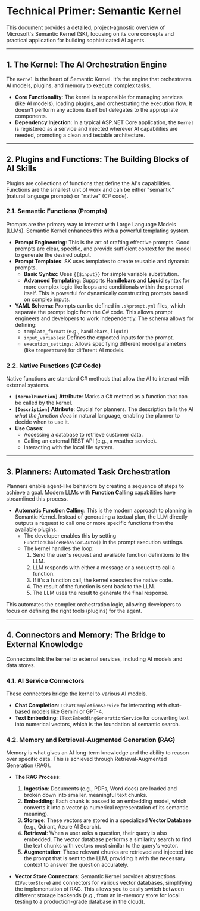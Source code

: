 # Technical Primer: Semantic Kernel

This document provides a detailed, project-agnostic overview of Microsoft's Semantic Kernel (SK), focusing on its core concepts and practical application for building sophisticated AI agents.

---

## 1. The Kernel: The AI Orchestration Engine

The `Kernel` is the heart of Semantic Kernel. It's the engine that orchestrates AI models, plugins, and memory to execute complex tasks.

-   **Core Functionality**: The kernel is responsible for managing services (like AI models), loading plugins, and orchestrating the execution flow. It doesn't perform any actions itself but delegates to the appropriate components.
-   **Dependency Injection**: In a typical ASP.NET Core application, the `Kernel` is registered as a service and injected wherever AI capabilities are needed, promoting a clean and testable architecture.

---

## 2. Plugins and Functions: The Building Blocks of AI Skills

Plugins are collections of functions that define the AI's capabilities. Functions are the smallest unit of work and can be either "semantic" (natural language prompts) or "native" (C# code).

### 2.1. Semantic Functions (Prompts)

Prompts are the primary way to interact with Large Language Models (LLMs). Semantic Kernel enhances this with a powerful templating system.

*   **Prompt Engineering**: This is the art of crafting effective prompts. Good prompts are clear, specific, and provide sufficient context for the model to generate the desired output.
*   **Prompt Templates**: SK uses templates to create reusable and dynamic prompts.
    *   **Basic Syntax**: Uses `{{$input}}` for simple variable substitution.
    *   **Advanced Templating**: Supports **Handlebars** and **Liquid** syntax for more complex logic like loops and conditionals within the prompt itself. This is powerful for dynamically constructing prompts based on complex inputs.
*   **YAML Schema**: Prompts can be defined in `.skprompt.yml` files, which separate the prompt logic from the C# code. This allows prompt engineers and developers to work independently. The schema allows for defining:
    *   `template_format`: (e.g., `handlebars`, `liquid`)
    *   `input_variables`: Defines the expected inputs for the prompt.
    *   `execution_settings`: Allows specifying different model parameters (like `temperature`) for different AI models.

### 2.2. Native Functions (C# Code)

Native functions are standard C# methods that allow the AI to interact with external systems.

*   **`[KernelFunction]` Attribute**: Marks a C# method as a function that can be called by the kernel.
*   **`[Description]` Attribute**: Crucial for planners. The description tells the AI *what the function does* in natural language, enabling the planner to decide when to use it.
*   **Use Cases**:
    *   Accessing a database to retrieve customer data.
    *   Calling an external REST API (e.g., a weather service).
    *   Interacting with the local file system.

---

## 3. Planners: Automated Task Orchestration

Planners enable agent-like behaviors by creating a sequence of steps to achieve a goal. Modern LLMs with **Function Calling** capabilities have streamlined this process.

*   **Automatic Function Calling**: This is the modern approach to planning in Semantic Kernel. Instead of generating a textual plan, the LLM directly outputs a request to call one or more specific functions from the available plugins.
    *   The developer enables this by setting `FunctionChoiceBehavior.Auto()` in the prompt execution settings.
    *   The kernel handles the loop:
        1.  Send the user's request and available function definitions to the LLM.
        2.  LLM responds with either a message or a request to call a function.
        3.  If it's a function call, the kernel executes the native code.
        4.  The result of the function is sent back to the LLM.
        5.  The LLM uses the result to generate the final response.

This automates the complex orchestration logic, allowing developers to focus on defining the right tools (plugins) for the agent.

---

## 4. Connectors and Memory: The Bridge to External Knowledge

Connectors link the kernel to external services, including AI models and data stores.

### 4.1. AI Service Connectors

These connectors bridge the kernel to various AI models.
*   **Chat Completion**: `IChatCompletionService` for interacting with chat-based models like Gemini or GPT-4.
*   **Text Embedding**: `ITextEmbeddingGenerationService` for converting text into numerical vectors, which is the foundation of semantic search.

### 4.2. Memory and Retrieval-Augmented Generation (RAG)

Memory is what gives an AI long-term knowledge and the ability to reason over specific data. This is achieved through Retrieval-Augmented Generation (RAG).

*   **The RAG Process**:
    1.  **Ingestion**: Documents (e.g., PDFs, Word docs) are loaded and broken down into smaller, meaningful text chunks.
    2.  **Embedding**: Each chunk is passed to an embedding model, which converts it into a vector (a numerical representation of its semantic meaning).
    3.  **Storage**: These vectors are stored in a specialized **Vector Database** (e.g., Qdrant, Azure AI Search).
    4.  **Retrieval**: When a user asks a question, their query is also embedded. The vector database performs a similarity search to find the text chunks with vectors most similar to the query's vector.
    5.  **Augmentation**: These relevant chunks are retrieved and injected into the prompt that is sent to the LLM, providing it with the necessary context to answer the question accurately.

*   **Vector Store Connectors**: Semantic Kernel provides abstractions (`IVectorStore`) and connectors for various vector databases, simplifying the implementation of RAG. This allows you to easily switch between different storage backends (e.g., from an in-memory store for local testing to a production-grade database in the cloud).